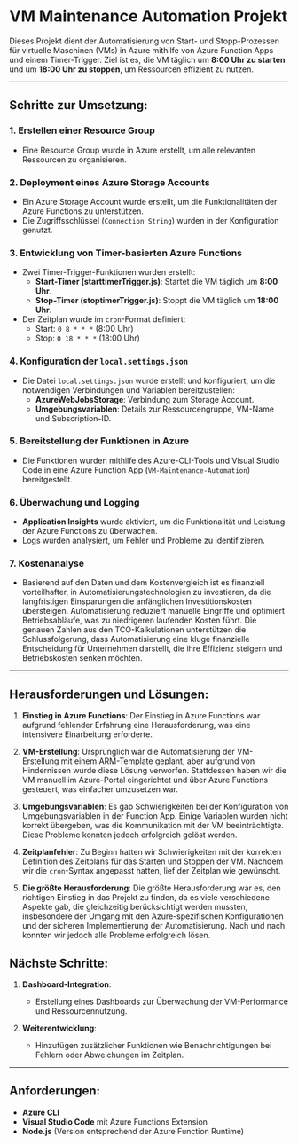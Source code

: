 # VM Maintenance Automation Projekt

Dieses Projekt dient der Automatisierung von Start- und Stopp-Prozessen für virtuelle Maschinen (VMs) in Azure mithilfe von Azure Function Apps und einem Timer-Trigger. Ziel ist es, die VM täglich um **8:00 Uhr zu starten** und um **18:00 Uhr zu stoppen**, um Ressourcen effizient zu nutzen.

---

## Schritte zur Umsetzung:

### 1. Erstellen einer Resource Group
- Eine Resource Group wurde in Azure erstellt, um alle relevanten Ressourcen zu organisieren.

### 2. Deployment eines Azure Storage Accounts
- Ein Azure Storage Account wurde erstellt, um die Funktionalitäten der Azure Functions zu unterstützen.
- Die Zugriffsschlüssel (`Connection String`) wurden in der Konfiguration genutzt.

### 3. Entwicklung von Timer-basierten Azure Functions
- Zwei Timer-Trigger-Funktionen wurden erstellt:
  - **Start-Timer (starttimerTrigger.js)**: Startet die VM täglich um **8:00 Uhr**.
  - **Stop-Timer (stoptimerTrigger.js)**: Stoppt die VM täglich um **18:00 Uhr**.
- Der Zeitplan wurde im `cron`-Format definiert:
  - Start: `0 8 * * *` (8:00 Uhr)
  - Stop: `0 18 * * *` (18:00 Uhr)

### 4. Konfiguration der `local.settings.json`
- Die Datei `local.settings.json` wurde erstellt und konfiguriert, um die notwendigen Verbindungen und Variablen bereitzustellen:
  - **AzureWebJobsStorage**: Verbindung zum Storage Account.
  - **Umgebungsvariablen**: Details zur Ressourcengruppe, VM-Name und Subscription-ID.

### 5. Bereitstellung der Funktionen in Azure
- Die Funktionen wurden mithilfe des Azure-CLI-Tools und Visual Studio Code in eine Azure Function App (`VM-Maintenance-Automation`) bereitgestellt.

### 6. Überwachung und Logging
- **Application Insights** wurde aktiviert, um die Funktionalität und Leistung der Azure Functions zu überwachen.
- Logs wurden analysiert, um Fehler und Probleme zu identifizieren.

 ### 7. Kostenanalyse
- Basierend auf den Daten und dem Kostenvergleich ist es finanziell vorteilhafter, in Automatisierungstechnologien zu investieren, da die langfristigen Einsparungen die anfänglichen Investitionskosten übersteigen. Automatisierung reduziert manuelle Eingriffe und optimiert Betriebsabläufe, was zu niedrigeren laufenden Kosten führt. Die genauen Zahlen aus den TCO-Kalkulationen unterstützen die Schlussfolgerung, dass Automatisierung eine kluge finanzielle Entscheidung für Unternehmen darstellt, die ihre Effizienz steigern und Betriebskosten senken möchten.


---

## Herausforderungen und Lösungen:

1. **Einstieg in Azure Functions**: Der Einstieg in Azure Functions war aufgrund fehlender Erfahrung eine Herausforderung, was eine intensivere Einarbeitung erforderte.

2. **VM-Erstellung**: Ursprünglich war die Automatisierung der VM-Erstellung mit einem ARM-Template geplant, aber aufgrund von Hindernissen wurde diese Lösung verworfen. Stattdessen haben wir die VM manuell im Azure-Portal eingerichtet und über Azure Functions gesteuert, was einfacher umzusetzen war.

3. **Umgebungsvariablen**: Es gab Schwierigkeiten bei der Konfiguration von Umgebungsvariablen in der Function App. Einige Variablen wurden nicht korrekt übergeben, was die Kommunikation mit der VM beeinträchtigte. Diese Probleme konnten jedoch erfolgreich gelöst werden.

4. **Zeitplanfehler**: Zu Beginn hatten wir Schwierigkeiten mit der korrekten Definition des Zeitplans für das Starten und Stoppen der VM. Nachdem wir die `cron`-Syntax angepasst hatten, lief der Zeitplan wie gewünscht.

5. **Die größte Herausforderung**: Die größte Herausforderung war es, den richtigen Einstieg in das Projekt zu finden, da es viele verschiedene Aspekte gab, die gleichzeitig berücksichtigt werden mussten, insbesondere der Umgang mit den Azure-spezifischen Konfigurationen und der sicheren Implementierung der Automatisierung. Nach und nach konnten wir jedoch alle Probleme erfolgreich lösen.

## Nächste Schritte:

1. **Dashboard-Integration**:
   - Erstellung eines Dashboards zur Überwachung der VM-Performance und Ressourcennutzung.
   
3. **Weiterentwicklung**:
   - Hinzufügen zusätzlicher Funktionen wie Benachrichtigungen bei Fehlern oder Abweichungen im Zeitplan.

---

## Anforderungen:
- **Azure CLI**
- **Visual Studio Code** mit Azure Functions Extension
- **Node.js** (Version entsprechend der Azure Function Runtime)


